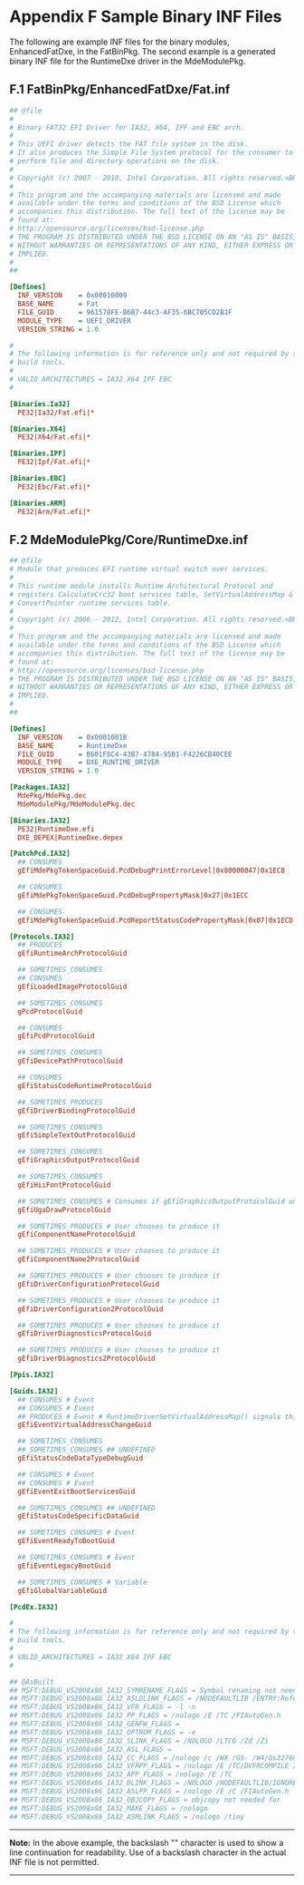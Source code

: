 <!--- @file
  Appendix F Sample Binary INF Files

  Copyright (c) 2007-2018, Intel Corporation. All rights reserved.<BR>

  Redistribution and use in source (original document form) and 'compiled'
  forms (converted to PDF, epub, HTML and other formats) with or without
  modification, are permitted provided that the following conditions are met:

  1) Redistributions of source code (original document form) must retain the
     above copyright notice, this list of conditions and the following
     disclaimer as the first lines of this file unmodified.

  2) Redistributions in compiled form (transformed to other DTDs, converted to
     PDF, epub, HTML and other formats) must reproduce the above copyright
     notice, this list of conditions and the following disclaimer in the
     documentation and/or other materials provided with the distribution.

  THIS DOCUMENTATION IS PROVIDED BY TIANOCORE PROJECT "AS IS" AND ANY EXPRESS OR
  IMPLIED WARRANTIES, INCLUDING, BUT NOT LIMITED TO, THE IMPLIED WARRANTIES OF
  MERCHANTABILITY AND FITNESS FOR A PARTICULAR PURPOSE ARE DISCLAIMED. IN NO
  EVENT SHALL TIANOCORE PROJECT  BE LIABLE FOR ANY DIRECT, INDIRECT, INCIDENTAL,
  SPECIAL, EXEMPLARY, OR CONSEQUENTIAL DAMAGES (INCLUDING, BUT NOT LIMITED TO,
  PROCUREMENT OF SUBSTITUTE GOODS OR SERVICES; LOSS OF USE, DATA, OR PROFITS;
  OR BUSINESS INTERRUPTION) HOWEVER CAUSED AND ON ANY THEORY OF LIABILITY,
  WHETHER IN CONTRACT, STRICT LIABILITY, OR TORT (INCLUDING NEGLIGENCE OR
  OTHERWISE) ARISING IN ANY WAY OUT OF THE USE OF THIS DOCUMENTATION, EVEN IF
  ADVISED OF THE POSSIBILITY OF SUCH DAMAGE.

-->

# Appendix F Sample Binary INF Files

The following are example INF files for the binary modules, EnhancedFatDxe, in
the FatBinPkg. The second example is a generated binary INF file for the
RuntimeDxe driver in the MdeModulePkg.

## F.1 FatBinPkg/EnhancedFatDxe/Fat.inf

```ini
## @file
#
# Binary FAT32 EFI Driver for IA32, X64, IPF and EBC arch.
#
# This UEFI driver detects the FAT file system in the disk.
# It also produces the Simple File System protocol for the consumer to
# perform file and directory operations on the disk.
#
# Copyright (c) 2007 - 2010, Intel Corporation. All rights reserved.<BR>
#
# This program and the accompanying materials are licensed and made
# available under the terms and conditions of the BSD License which
# accompanies this distribution. The full text of the license may be
# found at:
# http://opensource.org/licenses/bsd-license.php
# THE PROGRAM IS DISTRIBUTED UNDER THE BSD LICENSE ON AN "AS IS" BASIS,
# WITHOUT WARRANTIES OR REPRESENTATIONS OF ANY KIND, EITHER EXPRESS OR
# IMPLIED.
#
##

[Defines]
  INF_VERSION    = 0x00010009
  BASE_NAME      = Fat
  FILE_GUID      = 961578FE-B6B7-44c3-AF35-6BC705CD2B1F
  MODULE_TYPE    = UEFI_DRIVER
  VERSION_STRING = 1.0

#
# The following information is for reference only and not required by the
# build tools.
#
# VALID_ARCHITECTURES = IA32 X64 IPF EBC
#

[Binaries.Ia32]
  PE32|Ia32/Fat.efi|*

[Binaries.X64]
  PE32|X64/Fat.efi|*

[Binaries.IPF]
  PE32|Ipf/Fat.efi|*

[Binaries.EBC]
  PE32|Ebc/Fat.efi|*

[Binaries.ARM]
  PE32|Arm/Fat.efi|*
```

## F.2 MdeModulePkg/Core/RuntimeDxe.inf

```ini
## @file
# Module that produces EFI runtime virtual switch over services.
#
# This runtime module installs Runtime Architectural Protocol and
# registers CalculateCrc32 boot services table, SetVirtualAddressMap &
# ConvertPointer runtime services table.
#
# Copyright (c) 2006 - 2012, Intel Corporation. All rights reserved.<BR>
#
# This program and the accompanying materials are licensed and made
# available under the terms and conditions of the BSD License which
# accompanies this distribution. The full text of the license may be
# found at:
# http://opensource.org/licenses/bsd-license.php
# THE PROGRAM IS DISTRIBUTED UNDER THE BSD LICENSE ON AN "AS IS" BASIS,
# WITHOUT WARRANTIES OR REPRESENTATIONS OF ANY KIND, EITHER EXPRESS OR
# IMPLIED.
#
##

[Defines]
  INF_VERSION    = 0x0001001B
  BASE_NAME      = RuntimeDxe
  FILE_GUID      = B601F8C4-43B7-4784-95B1-F4226CB40CEE
  MODULE_TYPE    = DXE_RUNTIME_DRIVER
  VERSION_STRING = 1.0

[Packages.IA32]
  MdePkg/MdePkg.dec
  MdeModulePkg/MdeModulePkg.dec

[Binaries.IA32]
  PE32|RuntimeDxe.efi
  DXE_DEPEX|RuntimeDxe.depex

[PatchPcd.IA32]
  ## CONSUMES
  gEfiMdePkgTokenSpaceGuid.PcdDebugPrintErrorLevel|0x80000047|0x1EC8

  ## CONSUMES
  gEfiMdePkgTokenSpaceGuid.PcdDebugPropertyMask|0x27|0x1ECC

  ## CONSUMES
  gEfiMdePkgTokenSpaceGuid.PcdReportStatusCodePropertyMask|0x07|0x1ECD

[Protocols.IA32]
  ## PRODUCES
  gEfiRuntimeArchProtocolGuid

  ## SOMETIMES_CONSUMES
  ## CONSUMES
  gEfiLoadedImageProtocolGuid

  ## SOMETIMES_CONSUMES
  gPcdProtocolGuid

  ## CONSUMES
  gEfiPcdProtocolGuid

  ## SOMETIMES_CONSUMES
  gEfiDevicePathProtocolGuid

  ## CONSUMES
  gEfiStatusCodeRuntimeProtocolGuid

  ## SOMETIMES_PRODUCES
  gEfiDriverBindingProtocolGuid

  ## SOMETIMES_CONSUMES
  gEfiSimpleTextOutProtocolGuid

  ## SOMETIMES_CONSUMES
  gEfiGraphicsOutputProtocolGuid

  ## SOMETIMES_CONSUMES
  gEfiHiiFontProtocolGuid

  ## SOMETIMES_CONSUMES # Consumes if gEfiGraphicsOutputProtocolGuid uninstalled
  gEfiUgaDrawProtocolGuid

  ## SOMETIMES_PRODUCES # User chooses to produce it
  gEfiComponentNameProtocolGuid

  ## SOMETIMES_PRODUCES # User chooses to produce it
  gEfiComponentName2ProtocolGuid

  ## SOMETIMES_PRODUCES # User chooses to produce it
  gEfiDriverConfigurationProtocolGuid

  ## SOMETIMES_PRODUCES # User chooses to produce it
  gEfiDriverConfiguration2ProtocolGuid

  ## SOMETIMES_PRODUCES # User chooses to produce it
  gEfiDriverDiagnosticsProtocolGuid

  ## SOMETIMES_PRODUCES # User chooses to produce it
  gEfiDriverDiagnostics2ProtocolGuid

[Ppis.IA32]

[Guids.IA32]
  ## CONSUMES # Event
  ## CONSUMES # Event
  ## PRODUCES # Event # RuntimeDriverSetVirtualAddressMap() signals this event.
  gEfiEventVirtualAddressChangeGuid

  ## SOMETIMES_CONSUMES
  ## SOMETIMES_CONSUMES ## UNDEFINED
  gEfiStatusCodeDataTypeDebugGuid

  ## CONSUMES # Event
  ## CONSUMES # Event
  gEfiEventExitBootServicesGuid

  ## SOMETIMES_CONSUMES ## UNDEFINED
  gEfiStatusCodeSpecificDataGuid

  ## SOMETIMES_CONSUMES # Event
  gEfiEventReadyToBootGuid

  ## SOMETIMES_CONSUMES # Event
  gEfiEventLegacyBootGuid

  ## SOMETIMES_CONSUMES # Variable
  gEfiGlobalVariableGuid

[PcdEx.IA32]

#
# The following information is for reference only and not required by the
# build tools.
#
# VALID_ARCHITECTURES = IA32 X64 IPF EBC
#

## @AsBuilt
## MSFT:DEBUG_VS2008x86_IA32_SYMRENAME_FLAGS = Symbol renaming not needed for
## MSFT:DEBUG_VS2008x86_IA32_ASLDLINK_FLAGS = /NODEFAULTLIB /ENTRY:ReferenceAcpiTable /SUBSYSTEM:CONSOLE
## MSFT:DEBUG_VS2008x86_IA32_VFR_FLAGS = -l -n
## MSFT:DEBUG_VS2008x86_IA32_PP_FLAGS = /nologo /E /TC /FIAutoGen.h
## MSFT:DEBUG_VS2008x86_IA32_GENFW_FLAGS =
## MSFT:DEBUG_VS2008x86_IA32_OPTROM_FLAGS = -e
## MSFT:DEBUG_VS2008x86_IA32_SLINK_FLAGS = /NOLOGO /LTCG /Zd /Zi
## MSFT:DEBUG_VS2008x86_IA32_ASL_FLAGS =
## MSFT:DEBUG_VS2008x86_IA32_CC_FLAGS = /nologo /c /WX /GS- /W4/Gs32768 /D UNICODE /O1ib2 /GL /FIAutoGen.h /EHs-c- /GR- /GF /Gy /Zi /Gm
## MSFT:DEBUG_VS2008x86_IA32_VFRPP_FLAGS = /nologo /E /TC/DVFRCOMPILE /FI$(MODULE_NAME)StrDefs.h /TC /Dmain=ReferenceAcpiTable
## MSFT:DEBUG_VS2008x86_IA32_APP_FLAGS = /nologo /E /TC
## MSFT:DEBUG_VS2008x86_IA32_DLINK_FLAGS = /NOLOGO /NODEFAULTLIB/IGNORE:4001 /OPT:REF /OPT:ICF=10 /MAP /ALIGN:32/SECTION:.xdata,D /SECTION:.pdata,D /MACHINE:X86 /LTCG /DLL/ENTRY:$(IMAGE_ENTRY_POINT) /SUBSYSTEM:EFI_BOOT_SERVICE_DRIVER/SAFESEH:NO /BASE:0 /DRIVER /DEBUG/PDB:$(OUTPUT_PATH)$(BASE_NAME).pdb/PDBSTRIPPED:$(OUTPUT_PATH)$(BASE_NAME)_Stripped.pdb
## MSFT:DEBUG_VS2008x86_IA32_ASLPP_FLAGS = /nologo /E /C /FIAutoGen.h
## MSFT:DEBUG_VS2008x86_IA32_OBJCOPY_FLAGS = objcopy not needed for
## MSFT:DEBUG_VS2008x86_IA32_MAKE_FLAGS = /nologo
## MSFT:DEBUG_VS2008x86_IA32_ASMLINK_FLAGS = /nologo /tiny
```

**********
**Note:** In the above example, the backslash "\" character is used to show a
line continuation for readability. Use of a backslash character in the actual
INF file is not permitted.
**********
